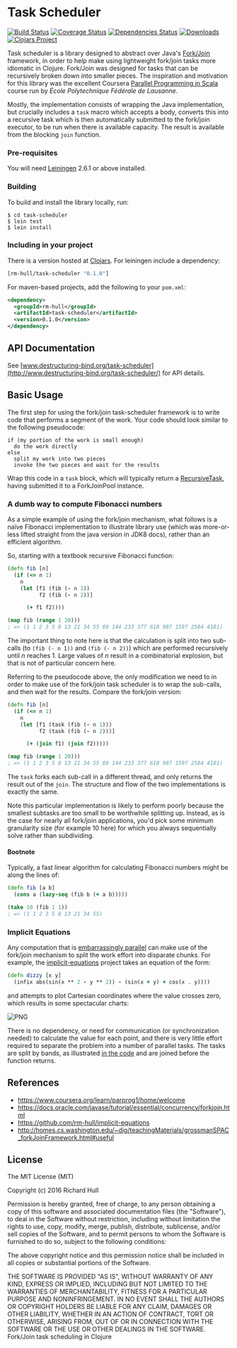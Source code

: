 # Task Scheduler
[![Build Status](https://travis-ci.org/rm-hull/task-scheduler.svg?branch=master)](http://travis-ci.org/rm-hull/task-scheduler) [![Coverage Status](https://coveralls.io/repos/rm-hull/task-scheduler/badge.svg?branch=master)](https://coveralls.io/r/rm-hull/task-scheduler?branch=master) [![Dependencies Status](https://jarkeeper.com/rm-hull/task-scheduler/status.svg)](https://jarkeeper.com/rm-hull/task-scheduler) [![Downloads](https://jarkeeper.com/rm-hull/task-scheduler/downloads.svg)](https://jarkeeper.com/rm-hull/task-scheduler) [![Clojars Project](https://img.shields.io/clojars/v/rm-hull/task-scheduler.svg)](https://clojars.org/rm-hull/task-scheduler)

Task scheduler is a library designed to abstract over Java's [Fork/Join](https://docs.oracle.com/javase/tutorial/essential/concurrency/forkjoin.html)
framework, in order to help make using lightweight fork/join tasks more idiomatic in Clojure.
Fork/Join was designed for tasks that can be recursively broken down into smaller
pieces. The inspiration and motivation for this library was the excellent Coursera
[Parallel Programming in Scala](https://www.coursera.org/learn/parprog1/home/welcome) course run by _École Polytechnique Fédérale de Lausanne_.

Mostly, the implementation consists of wrapping the Java implementation, but
crucially includes a `task` macro which accepts a body, converts this into a
recursive task which is then automatically submitted to the fork/join executor,
to be run when there is available capacity. The result is available from the
blocking `join` function.

### Pre-requisites

You will need [Leiningen](https://github.com/technomancy/leiningen) 2.6.1 or above installed.

### Building

To build and install the library locally, run:

    $ cd task-scheduler
    $ lein test
    $ lein install

### Including in your project

There is a version hosted at [Clojars](https://clojars.org/rm-hull/task-scheduler).
For leiningen include a dependency:

```clojure
[rm-hull/task-scheduler "0.1.0"]
```

For maven-based projects, add the following to your `pom.xml`:

```xml
<dependency>
  <groupId>rm-hull</groupId>
  <artifactId>task-scheduler</artifactId>
  <version>0.1.0</version>
</dependency>
```

## API Documentation

See [www.destructuring-bind.org/task-scheduler](http://www.destructuring-bind.org/task-scheduler/) for API details.

## Basic Usage

The first step for using the fork/join task-scheduler framework is to write
code that performs a segment of the work. Your code should look similar to the
following pseudocode:

```
if (my portion of the work is small enough)
  do the work directly
else
  split my work into two pieces
  invoke the two pieces and wait for the results
```

Wrap this code in a `task` block, which will typically return a [RecursiveTask](https://docs.oracle.com/javase/8/docs/api/java/util/concurrent/RecursiveTask.html),
having submitted it to a ForkJoinPool instance.

### A dumb way to compute Fibonacci numbers

As a simple example of using the fork/join mechanism, what follows is a naïve
Fibonacci implementation to illustrate library use (which was more-or-less
lifted straight from the java version in JDK8 docs), rather than an efficient
algorithm.

So, starting with a textbook recursive Fibonacci function:

```clojure
(defn fib [n]
  (if (<= n 1)
    n
    (let [f1 (fib (- n 1))
          f2 (fib (- n 2))]

      (+ f1 f2))))

(map fib (range 1 20)))
; => (1 1 2 3 5 8 13 21 34 55 89 144 233 377 610 987 1597 2584 4181)
```

The important thing to note here is that the calculation is split into two
sub-calls (to `(fib (- n 1))` and `(fib (- n 2))`) which are performed
recursively until _n_ reaches 1. Large values of _n_ result in a combinatorial
explosion, but that is not of particular concern here.

Referring to the pseudocode above, the only modification we need to in order to
make use of the fork/join task scheduler is to wrap the sub-calls, and then
wait for the results. Compare the fork/join version:

```clojure
(defn fib [n]
  (if (<= n 1)
    n
    (let [f1 (task (fib (- n 1)))
          f2 (task (fib (- n 2)))]

      (+ (join f1) (join f2)))))

(map fib (range 1 20)))
; => (1 1 2 3 5 8 13 21 34 55 89 144 233 377 610 987 1597 2584 4181)
```

The `task` forks each sub-call in a different thread, and only returns the
result out of the `join`. The structure and flow of the two implementations
is exactly the same.

Note this particular implementation is likely to perform poorly because the
smallest subtasks are too small to be worthwhile splitting up. Instead, as is
the case for nearly all fork/join applications, you'd pick some minimum
granularity size (for example 10 here) for which you always sequentially solve
rather than subdividing.

#### Bootnote

Typically, a fast linear algorithm for calculating Fibonacci numbers might be
along the lines of:

```clojure
(defn fib [a b]
  (cons a (lazy-seq (fib b (+ a b)))))

(take 10 (fib 1 1))
; => (1 1 2 3 5 8 13 21 34 55)
```

### Implicit Equations

Any computation that is [embarrassingly parallel](https://en.wikipedia.org/wiki/Embarrassingly_parallel) can make use of the fork/join
mechanism to split the work effort into disparate chunks. For example, the
[implicit-equations](https://github.com/rm-hull/implicit-equations) project takes an equation of the form:

```clojure
(defn dizzy [x y]
  (infix abs(sin(x ** 2 - y ** 2)) - (sin(x + y) + cos(x . y))))
```

and attempts to plot Cartesian coordinates where the value crosses zero, which
results in some spectacular charts:

![PNG](https://rawgithub.com/rm-hull/implicit-equations/master/doc/dizzy.png)

There is no dependency, or need for communication (or synchronization needed) to
calculate the value for each point, and there is very little effort
required to separate the problem into a number of parallel tasks. The tasks
are split by bands, as illustrated [in the code](https://github.com/rm-hull/implicit-equations/blob/master/src/implicit_equations/plot.clj#L103-L104) and are joined before the function returns.

## References

* https://www.coursera.org/learn/parprog1/home/welcome
* https://docs.oracle.com/javase/tutorial/essential/concurrency/forkjoin.html
* https://github.com/rm-hull/implicit-equations
* http://homes.cs.washington.edu/~djg/teachingMaterials/grossmanSPAC_forkJoinFramework.html#useful

## License

The MIT License (MIT)

Copyright (c) 2016 Richard Hull

Permission is hereby granted, free of charge, to any person obtaining a copy of
this software and associated documentation files (the "Software"), to deal in
the Software without restriction, including without limitation the rights to
use, copy, modify, merge, publish, distribute, sublicense, and/or sell copies of
the Software, and to permit persons to whom the Software is furnished to do so,
subject to the following conditions:

The above copyright notice and this permission notice shall be included in all
copies or substantial portions of the Software.

THE SOFTWARE IS PROVIDED "AS IS", WITHOUT WARRANTY OF ANY KIND, EXPRESS OR
IMPLIED, INCLUDING BUT NOT LIMITED TO THE WARRANTIES OF MERCHANTABILITY, FITNESS
FOR A PARTICULAR PURPOSE AND NONINFRINGEMENT. IN NO EVENT SHALL THE AUTHORS OR
COPYRIGHT HOLDERS BE LIABLE FOR ANY CLAIM, DAMAGES OR OTHER LIABILITY, WHETHER
IN AN ACTION OF CONTRACT, TORT OR OTHERWISE, ARISING FROM, OUT OF OR IN
CONNECTION WITH THE SOFTWARE OR THE USE OR OTHER DEALINGS IN THE SOFTWARE.
Fork/Join task scheduling in Clojure
